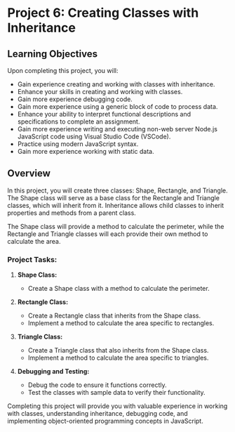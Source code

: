 # Project 6: Creating Classes with Inheritance

## Learning Objectives

Upon completing this project, you will:

- Gain experience creating and working with classes with inheritance.
- Enhance your skills in creating and working with classes.
- Gain more experience debugging code.
- Gain more experience using a generic block of code to process data.
- Enhance your ability to interpret functional descriptions and specifications to complete an assignment.
- Gain more experience writing and executing non-web server Node.js JavaScript code using Visual Studio Code (VSCode).
- Practice using modern JavaScript syntax.
- Gain more experience working with static data.

## Overview

In this project, you will create three classes: Shape, Rectangle, and Triangle. The Shape class will serve as a base class for the Rectangle and Triangle classes, which will inherit from it. Inheritance allows child classes to inherit properties and methods from a parent class.

The Shape class will provide a method to calculate the perimeter, while the Rectangle and Triangle classes will each provide their own method to calculate the area.

### Project Tasks:

1. **Shape Class:**
   - Create a Shape class with a method to calculate the perimeter.

2. **Rectangle Class:**
   - Create a Rectangle class that inherits from the Shape class.
   - Implement a method to calculate the area specific to rectangles.

3. **Triangle Class:**
   - Create a Triangle class that also inherits from the Shape class.
   - Implement a method to calculate the area specific to triangles.

4. **Debugging and Testing:**
   - Debug the code to ensure it functions correctly.
   - Test the classes with sample data to verify their functionality.

Completing this project will provide you with valuable experience in working with classes, understanding inheritance, debugging code, and implementing object-oriented programming concepts in JavaScript.
